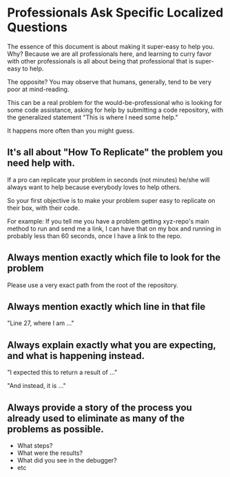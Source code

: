# Professionals Ask Specific Localized Questions

The essence of this document is about making it super-easy to help you. Why? Because we are all professionals here, and learning to curry favor with other professionals is all about being that professional that is super-easy to help.

The opposite? You may observe that humans, generally, tend to be very poor at mind-reading. 

This can be a real problem for the would-be-professional who is looking for some code assistance, asking for help by submitting a code repository, with the generalized statement "This is where I need some help."

It happens more often than you might guess.

## It's all about "How To Replicate" the problem you need help with.

If a pro can replicate your problem in seconds (not minutes) he/she will always want to help because everybody loves to help others.

So your first objective is to make your problem super easy to replicate on their box, with their code.

For example: If you tell me you have a problem getting xyz-repo's main method to run and send me a link, I can have that on my box and running in probably less than 60 seconds, once I have a link to the repo.

## Always mention exactly which file to look for the problem

Please use a very exact path from the root of the repository.

## Always mention exactly which line in that file

"Line 27, where I am ..."

## Always explain exactly what you are expecting, and what is happening instead.

"I expected this to return a result of ..."

"And instead, it is ..."

## Always provide a story of the process you already used to eliminate as many of the problems as possible.

- What steps?
- What were the results?
- What did you see in the debugger?
- etc